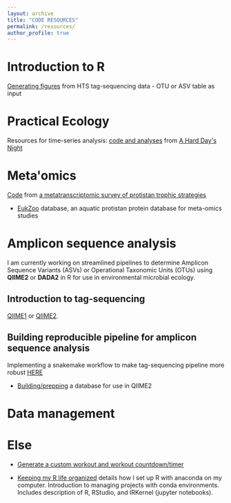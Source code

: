 ```yaml
---
layout: archive
title: "CODE RESOURCES"
permalink: /resources/
author_profile: true
---
```


# Introduction to R
[Generating figures](https://github.com/shu251/PreliminaryFigures_V4_tagseq) from HTS tag-sequencing data - OTU or ASV table as input



# Practical Ecology

Resources for time-series analysis: [code and analyses](https://github.com/shu251/18Sdiversity_diel) from [A Hard Day's Night](https://www.frontiersin.org/articles/10.3389/fmars.2018.00351/full)

# Meta'omics

[Code](https://github.com/shu251/SPOT_metatranscriptome) from [a metatranscriptomic survey of protistan trophic strategies](https://onlinelibrary.wiley.com/doi/abs/10.1111/1462-2920.14259)
  + [EukZoo](https://zenodo.org/record/1476236#.XRdsuC2ZNTY) database, an aquatic protistan protein database for meta-omics studies

# Amplicon sequence analysis

I am currently working on streamlined pipelines to determine Amplicon Sequence Variants (ASVs) or Operational Taxonomic Units (OTUs) using **QIIME2** or **DADA2** in R for use in environmental microbial ecology.

## Introduction to tag-sequencing 

[QIIME1](https://github.com/shu251/V4_tagsequencing_18Sdiversity_q1) or 
[QIIME2](https://github.com/shu251/qiime2_ASVworkflow_v8).

## Building reproducible pipeline for amplicon sequence analysis

Implementing a snakemake workflow to make tag-sequencing pipeline more robust [HERE](https://github.com/shu251/tagseq-qiime2-snakemake)
  + [Building/prepping](https://github.com/shu251/db-build-microeuks) a database for use in QIIME2

# Data management

# Else

* [Generate a custom workout and workout countdown/timer](https://github.com/shu251/exRcise)


* [Keeping my R life organized](https://alexanderlabwhoi.github.io/post/anaconda-r-sarah/) details how I set up R with anaconda on my computer. Introduction to managing projects with conda environments. Includes description of R, RStudio, and IRKernel (jupyter notebooks).

